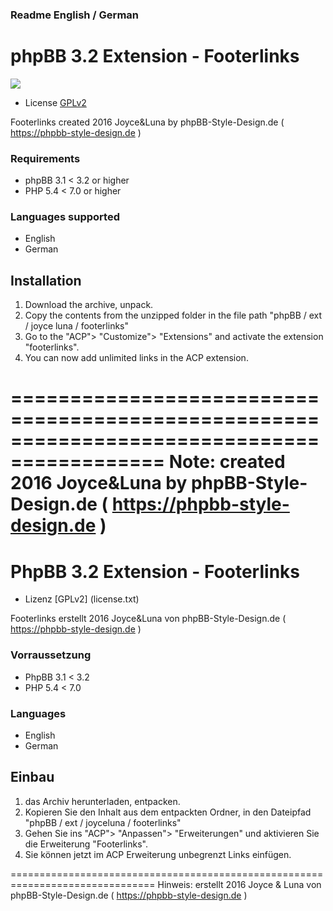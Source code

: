 ### 						Readme English / German 

# phpBB 3.2 Extension - Footerlinks
<img src="https://api.travis-ci.org/Joyce-Luna/footerlinks.svg?branch=master">

- License [GPLv2](license.txt)

Footerlinks created 2016 Joyce&Luna by phpBB-Style-Design.de ( https://phpbb-style-design.de )

### Requirements
- phpBB 3.1 < 3.2 or higher
- PHP 5.4 < 7.0 or higher

### Languages supported
- English
- German 

## Installation
1. Download the archive, unpack.
2. Copy the contents from the unzipped folder in the file path "phpBB / ext / joyce luna / footerlinks"
3. Go to the "ACP"> "Customize"> "Extensions" and activate the extension "footerlinks".
4. You can now add unlimited links in the ACP extension.

===========================================================================================
Note: created 2016 Joyce&Luna by phpBB-Style-Design.de ( https://phpbb-style-design.de )
===========================================================================================

# PhpBB 3.2 Extension - Footerlinks
- Lizenz [GPLv2] (license.txt)

Footerlinks erstellt 2016 Joyce&Luna von phpBB-Style-Design.de ( https://phpbb-style-design.de )

### Vorraussetzung
- PhpBB 3.1 < 3.2 
- PHP 5.4 < 7.0 

### Languages 
- English
- German 

## Einbau
1. das Archiv herunterladen, entpacken.
2. Kopieren Sie den Inhalt aus dem entpackten Ordner, in den Dateipfad "phpBB / ext / joyceluna / footerlinks"
3. Gehen Sie ins "ACP"> "Anpassen"> "Erweiterungen" und aktivieren Sie die Erweiterung "Footerlinks".
4. Sie können jetzt im ACP Erweiterung unbegrenzt Links einfügen.

===============================================================================
Hinweis: erstellt 2016 Joyce & Luna von phpBB-Style-Design.de ( https://phpbb-style-design.de )

